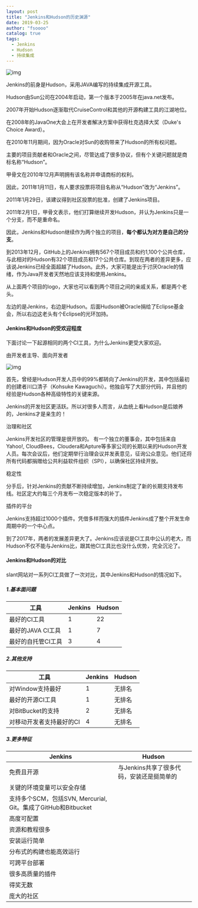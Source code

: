 ```yaml
---
layout: post
title: "Jenkins和Hudson的历史渊源"
date: 2019-03-25 
author: "fsoooo"
catalog: true
tags:
  - Jenkins
  - Hudson
  - 持续集成
---
```


![img](http://upload-images.jianshu.io/upload_images/6943526-a635e6452e9f5330?imageMogr2/auto-orient/strip%7CimageView2/2/w/1240)


Jenkins的前身是Hudson，采用JAVA编写的持续集成开源工具。

Hudson由Sun公司在2004年启动，第一个版本于2005年在java.net发布。

2007年开始Hudson逐渐取代CruiseControl和其他的开源构建工具的江湖地位。

在2008年的JavaOne大会上在开发者解决方案中获得杜克选择大奖（Duke's Choice Award）。

在2010年11月期间，因为Oracle对Sun的收购带来了Hudson的所有权问题。

主要的项目贡献者和Oracle之间，尽管达成了很多协议，但有个关键问题就是商标名称“Hudson”。

甲骨文在2010年12月声明拥有该名称并申请商标的权利。

 因此，2011年1月11日，有人要求投票将项目名称从“Hudson”改为“Jenkins”。

2011年1月29日，该建议得到社区投票的批准，创建了Jenkins项目。

2011年2月1日，甲骨文表示，他们打算继续开发Hudson，并认为Jenkins只是一个分支，而不是重命名。

因此，Jenkins和Hudson继续作为两个独立的项目，**每个都认为对方是自己的分支**。

到2013年12月，GitHub上的Jenkins拥有567个项目成员和约1,100个公共仓库，与此相对的Hudson有32个项目成员和17个公共仓库。到现在两者的差异更多，应该说Jenkins已经全面超越了Hudson。此外，大家可能是出于讨厌Oracle的情绪，作为Java开发者天然地应该支持和使用Jenkins。

从上面两个项目的logo，大家也可以看到两个项目之间的亲戚关系，都是两个老头。

左边的是Jenkins，右边是Hudson。后面Hudson被Oracle捐给了Eclipse基金会，所以右边这老头有个Eclipse的光环加持。

#### Jenkins和Hudson的受欢迎程度

下面讨论一下起源相同的两个CI工具，为什么Jenkins更受大家欢迎。

由开发者主导、面向开发者

![img](http://upload-images.jianshu.io/upload_images/6943526-9dc6d0eed8bb11f0?imageMogr2/auto-orient/strip%7CimageView2/2/w/1240)

首先，曾经是Hudson开发人员中的99%都转向了Jenkins的开发，其中包括最初的创建者川口清子（Kohsuke Kawaguchi）。他独自写了大部分代码，并且他的经验是Hudson各种高级特性的关键来源。

Jenkins的开发社区更活跃。所以对很多人而言，从血统上看Hudson是后娘养的，Jenkins才是亲生的！

治理和社区

Jenkins开发社区的管理是很开放的。 有一个独立的董事会，其中包括来自Yahoo!, CloudBees，Cloudera和Apture等多家公司的长期以来的Hudson开发人员。每次会议后，他们定期举行治理会议并发表意见，征询公众意见。他们还将所有代码都捐赠给公共利益软件组织（SPI），以确保社区持续开放。

稳定性

分手后，针对Jenkins的贡献不断持续增加，Jenkins制定了新的长期支持发布线。社区定大约每三个月发布一次稳定版本的补丁。

插件的平台

Jenkins支持超过1000个插件。凭借多样而强大的插件Jenkins成了整个开发生命周期中的一个中心点。

到了2017年，两者的发展差异更大了。Jenkins应该说是CI工具中公认的老大，而Hudson不仅不能与Jenkins比，跟其他CI工具比也没什么优势，完全沉沦了。

#### Jenkins和Hudson的对比

slant网站对一系列CI工具做了一次对比，其中Jenkins和Hudson的情况如下。

##### 1.基本面问题

| 工具               | Jenkins | Hudson |
| ------------------ | ------- | ------ |
| 最好的CI工具       | 1       | 22     |
| 最好的JAVA CI工具  | 1       | 7      |
| 最好的自托管CI工具 | 3       | 4      |

##### 2.其他支持

| 工具                     | Jenkins | Hudson |
| ------------------------ | ------- | ------ |
| 对Window支持最好         | 1       | 无排名 |
| 最好的开源CI工具         | 1       | 无排名 |
| 对BitBucket的支持        | 2       | 无排名 |
| 对移动开发者支持最好的CI | 4       | 无排名 |

##### 3.更多特征

| Jenkins                                                      | Hudson                                    |
| ------------------------------------------------------------ | ----------------------------------------- |
| 免费且开源                                                   | 与Jenkins共享了很多代码，安装还是挺简单的 |
| 关键的环境变量可以安全存储                                   |                                           |
| 支持多个SCM，包括SVN, Mercurial, Git。集成了GitHub和Bitbucket |                                           |
| 高度可配置                                                   |                                           |
| 资源和教程很多                                               |                                           |
| 安装运行简单                                                 |                                           |
| 分布式的构建也能高效运行                                     |                                           |
| 可跨平台部署                                                 |                                           |
| 很多高质量的插件                                             |                                           |
| 得奖无数                                                     |                                           |
| 庞大的社区                                                   |                                           |
